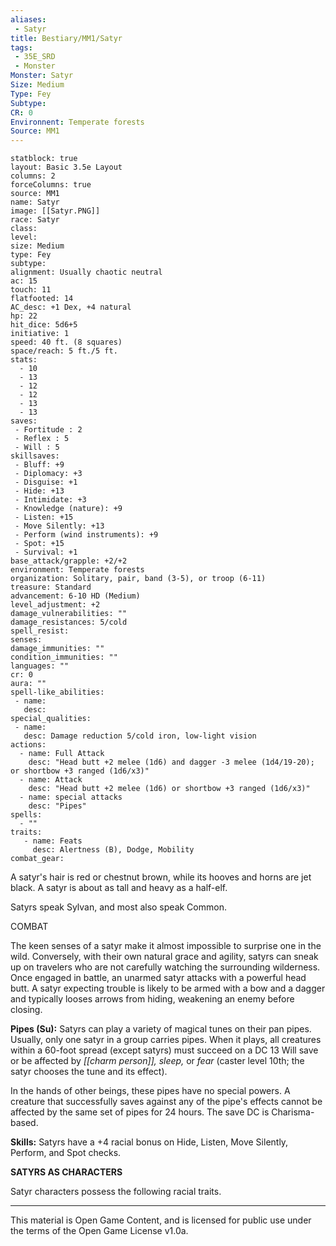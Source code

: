 ```yaml
---
aliases:
 - Satyr
title: Bestiary/MM1/Satyr
tags: 
 - 35E_SRD
 - Monster
Monster: Satyr
Size: Medium
Type: Fey
Subtype: 
CR: 0
Environnent: Temperate forests
Source: MM1
---
```


```statblock
statblock: true
layout: Basic 3.5e Layout
columns: 2
forceColumns: true
source: MM1 
name: Satyr
image: [[Satyr.PNG]]
race: Satyr
class: 
level: 
size: Medium
type: Fey
subtype: 
alignment: Usually chaotic neutral
ac: 15
touch: 11
flatfooted: 14
AC_desc: +1 Dex, +4 natural
hp: 22
hit_dice: 5d6+5
initiative: 1
speed: 40 ft. (8 squares)
space/reach: 5 ft./5 ft.
stats:
  - 10
  - 13
  - 12
  - 12
  - 13
  - 13
saves:
 - Fortitude : 2
 - Reflex : 5
 - Will : 5
skillsaves:
 - Bluff: +9
 - Diplomacy: +3
 - Disguise: +1
 - Hide: +13
 - Intimidate: +3
 - Knowledge (nature): +9
 - Listen: +15
 - Move Silently: +13
 - Perform (wind instruments): +9
 - Spot: +15
 - Survival: +1
base_attack/grapple: +2/+2
environment: Temperate forests
organization: Solitary, pair, band (3-5), or troop (6-11)
treasure: Standard
advancement: 6-10 HD (Medium)
level_adjustment: +2
damage_vulnerabilities: ""
damage_resistances: 5/cold
spell_resist: 
senses: 
damage_immunities: ""
condition_immunities: ""
languages: ""
cr: 0
aura: ""
spell-like_abilities:
 - name: 
   desc: 
special_qualities:
 - name:
   desc: Damage reduction 5/cold iron, low-light vision
actions:
  - name: Full Attack
    desc: "Head butt +2 melee (1d6) and dagger -3 melee (1d4/19-20); or shortbow +3 ranged (1d6/x3)"
  - name: Attack
    desc: "Head butt +2 melee (1d6) or shortbow +3 ranged (1d6/x3)"
  - name: special attacks
    desc: "Pipes"
spells:
  - ""
traits:
   - name: Feats
     desc: Alertness (B), Dodge, Mobility
combat_gear:  
```


A satyr's hair is red or chestnut brown, while its hooves and horns are jet black. A satyr is about as tall and heavy as a half-elf.

Satyrs speak Sylvan, and most also speak Common.

COMBAT

The keen senses of a satyr make it almost impossible to surprise one in the wild. Conversely, with their own natural grace and agility, satyrs can sneak up on travelers who are not carefully watching the surrounding wilderness. Once engaged in battle, an unarmed satyr attacks with a powerful head butt. A satyr expecting trouble is likely to be armed with a bow and a dagger and typically looses arrows from hiding, weakening an enemy before closing.


**Pipes (Su):** Satyrs can play a variety of magical tunes on their pan pipes. Usually, only one satyr in a group carries pipes. When it plays, all creatures within a 60-foot spread (except satyrs) must succeed on a DC 13 Will save or be affected by *[[charm person]], sleep,* or *fear* (caster level 10th; the satyr chooses the tune and its effect).

In the hands of other beings, these pipes have no special powers. A creature that successfully saves against any of the pipe's effects cannot be affected by the same set of pipes for 24 hours. The save DC is Charisma-based.


**Skills:** Satyrs have a +4 racial bonus on Hide, Listen, Move Silently, Perform, and Spot checks.


**SATYRS AS CHARACTERS**


Satyr characters possess the following racial traits.

---

This material is Open Game Content, and is licensed for public use under the terms of the Open Game License v1.0a.
